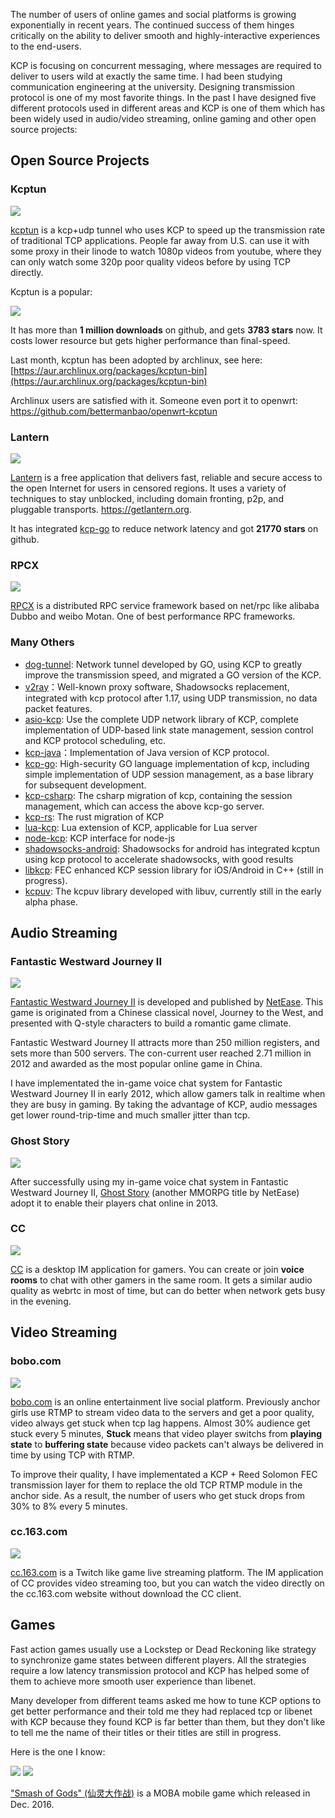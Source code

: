 The number of users of online games and social platforms is growing exponentially in recent years. The continued success of them hinges critically on the ability to deliver smooth and highly-interactive experiences to the end-users.

KCP is focusing on concurrent messaging, where messages are required to deliver to users wild at exactly the same time. I had been studying communication engineering at the university. Designing transmission protocol is one of my most favorite things. In the past I have designed five different protocols used in different areas and KCP is one of them which has been widely used in audio/video streaming, online gaming and other open source projects:


## Open Source Projects

### Kcptun 

![](http://skywind3000.github.io/images/p/kcp/kcptun.jpg)

[kcptun](https://github.com/xtaci/kcptun/blob/master/README.en.md) is a kcp+udp tunnel who uses KCP to speed up the transmission rate of traditional TCP applications. People far away from U.S. can use it with some proxy in their linode to watch 1080p videos from youtube, where they can only watch some 320p poor quality videos before by using TCP directly.

Kcptun is a popular:

![](http://skywind3000.github.io/images/p/kcp/kcptun2.jpg)

It has more than **1 million downloads** on github, and gets **3783 stars** now. It costs lower resource but gets higher performance than final-speed.

Last month, kcptun has been adopted by archlinux, see here:
[https://aur.archlinux.org/packages/kcptun-bin](https://aur.archlinux.org/packages/kcptun-bin)

Archlinux users are satisfied with it. Someone even port it to openwrt:
https://github.com/bettermanbao/openwrt-kcptun

### Lantern

![](http://skywind3000.github.io/images/p/kcp/lantern.jpg)

[Lantern](https://getlantern.org/) is a free application that delivers fast, reliable and secure access to the open Internet for users in censored regions. It uses a variety of techniques to stay unblocked, including domain fronting, p2p, and pluggable transports. https://getlantern.org.

It has integrated [kcp-go](https://github.com/xtaci/kcp-go) to reduce network latency and got **21770 stars** on github. 

### RPCX

![](http://skywind3000.github.io/images/p/kcp/rpcx.png)

[RPCX](https://github.com/smallnest/rpcx) is a distributed RPC service framework based on net/rpc like alibaba Dubbo and weibo Motan. One of best performance RPC frameworks.

### Many Others 

- [dog-tunnel](https://github.com/vzex/dog-tunnel): Network tunnel developed by GO, using KCP to greatly improve the transmission speed, and migrated a GO version of the KCP.
- [v2ray](https://www.v2ray.com)：Well-known proxy software, Shadowsocks replacement, integrated with kcp protocol after 1.17, using UDP transmission, no data packet features.
- [asio-kcp](https://github.com/libinzhangyuan/asio_kcp): Use the complete UDP network library of KCP, complete implementation of UDP-based link state management, session control and KCP protocol scheduling, etc.
- [kcp-java](https://github.com/hkspirt/kcp-java)：Implementation of Java version of KCP protocol.
- [kcp-go](https://github.com/xtaci/kcp-go): High-security GO language implementation of kcp, including simple implementation of UDP session management, as a base library for subsequent development.
- [kcp-csharp](https://github.com/limpo1989/kcp-csharp): The csharp migration of kcp, containing the session management, which can access the above kcp-go server.
- [kcp-rs](https://github.com/en/kcp-rs): The rust migration of KCP
- [lua-kcp](https://github.com/linxiaolong/lua-kcp): Lua extension of KCP, applicable for Lua server
- [node-kcp](https://github.com/leenjewel/node-kcp): KCP interface for node-js 
- [shadowsocks-android](https://github.com/shadowsocks/shadowsocks-android): Shadowsocks for android has integrated kcptun using kcp protocol to accelerate shadowsocks, with good results
- [libkcp](https://github.com/xtaci/libkcp): FEC enhanced KCP session library for iOS/Android in C++ (still in progress).
- [kcpuv](https://github.com/elisaday/kcpuv): The kcpuv library developed with libuv, currently still in the early alpha phase.


## Audio Streaming

### Fantastic Westward Journey II
![](http://skywind3000.github.io/images/p/kcp/xyq.jpg)

[Fantastic Westward Journey II](http://game.163.com/en/xyq.html) is developed and published by [NetEase](http://corp.netease.com). This game is originated from a Chinese classical novel, Journey to the West, and presented with Q-style characters to build a romantic game climate.

Fantastic Westward Journey II attracts more than 250 million registers, and sets more than 500 servers. The con-current user reached 2.71 million in 2012 and awarded as the most popular online game in China. 

I have implementated the in-game voice chat system for Fantastic Westward Journey II in early 2012, which allow gamers talk in realtime when they are busy in gaming. By taking the advantage of KCP, audio messages get lower round-trip-time and much smaller jitter than tcp. 


### Ghost Story

![](http://skywind3000.github.io/images/p/kcp/ghost-story.jpg)

After successfully using my in-game voice chat system in Fantastic Westward Journey II, 
[Ghost Story](http://news.mmosite.com/content/2016-10-06/a_chinese_ghost_story_fantasy_mmorpg_from_netease.shtml) (another MMORPG title by NetEase) adopt it to enable their players chat online in 2013.


### CC

![](http://skywind3000.github.io/images/p/kcp/cc-main.jpg)

[CC](http://cc.163.com/download) is a desktop IM application for gamers. You can create or join   **voice rooms** to chat with other gamers in the same room. It gets a similar audio quality as webrtc in most of time, but can do better when network gets busy in the evening.


## Video Streaming

### bobo.com

![](http://skywind3000.github.io/images/p/kcp/bobo.jpg)

[bobo.com](http://www.bobo.com) is an online entertainment live social platform. Previously anchor girls use RTMP to stream video data to the servers and get a poor quality, video always get stuck when tcp lag happens. Almost 30% audience get stuck every 5 minutes, **Stuck** means that video player switchs from **playing state** to **buffering state** because video packets can't always be delivered in time by using TCP with RTMP.

To improve their quality, I have implementated a KCP + Reed Solomon FEC transmission layer for them to replace the old TCP RTMP module in the anchor side. As a result, the number of users who get stuck drops from 30% to 8% every 5 minutes. 

### cc.163.com

![](http://skywind3000.github.io/images/p/kcp/cc-web.jpg)

[cc.163.com](http://cc.163.com) is a Twitch like game live streaming platform. The IM application of CC provides video streaming too, but you can watch the video directly on the  cc.163.com website without download the CC client.

## Games

Fast action games usually use a Lockstep or Dead Reckoning like strategy to synchronize game states between different players. All the strategies require a low latency transmission protocol and KCP has helped some of them to achieve more smooth user experience than libenet.

Many developer from different teams asked me how to tune KCP options to get better performance and their told me they had replaced tcp or libenet with KCP because they found KCP is far  better than them, but they don't like to tell me the name of their titles or their titles are  still in progress.

Here is the one I know:

![](http://skywind3000.github.io/images/p/kcp/game-1.jpg) ![](http://skywind3000.github.io/images/p/kcp/game-2.jpg)

["Smash of Gods" (仙灵大作战)](http://www.pc6.com/azyx/403918.html) is a MOBA mobile game which released in Dec. 2016.

